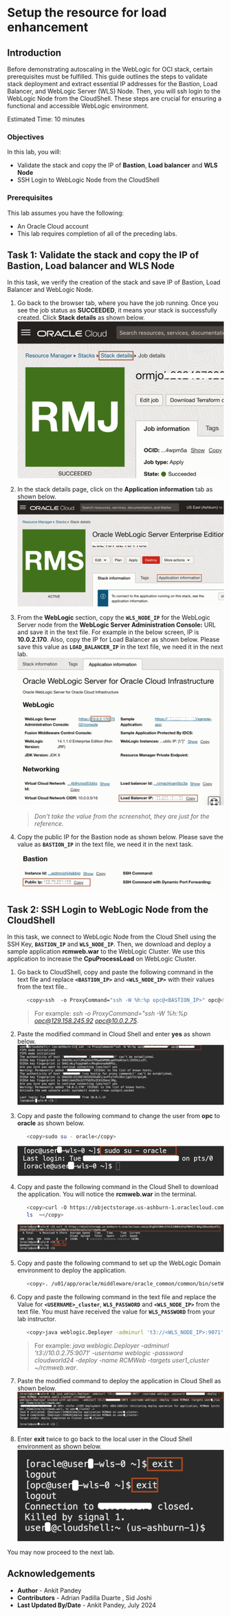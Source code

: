 # Setup the resource for load enhancement

## Introduction

Before demonstrating autoscaling in the WebLogic for OCI stack, certain prerequisites must be fulfilled. This guide outlines the steps to validate stack deployment and extract essential IP addresses for the Bastion, Load Balancer, and WebLogic Server (WLS) Node. Then, you will ssh login to the WebLogic Node from the CloudShell. These steps are crucial for ensuring a functional and accessible WebLogic environment.

Estimated Time: 10 minutes

### Objectives

In this lab, you will:

* Validate the stack and copy the IP of **Bastion**, **Load balancer** and **WLS Node**
* SSH Login to WebLogic Node from the CloudShell

### Prerequisites
This lab assumes you have the following:

* An Oracle Cloud account
* This lab requires completion of all of the preceding labs.

## Task 1: Validate the stack and copy the IP of Bastion, Load balancer and WLS Node

In this task, we verify the creation of the stack and save IP of Bastion, Load Balancer and WebLogic Node.  

1. Go back to the browser tab, where you have the job running. Once you see the job status as **SUCCEEDED**, it means your stack is successfully created. Click **Stack details** as shown below. 
 ![job succeed](images/job-succeed.png)

2. In the stack details page, click on the **Application information** tab as shown below.
 ![application information](images/application-information.png)

3. From the **WebLogic** section, copy the **`WLS_NODE_IP`** for the WebLogic Server node from the **WebLogic Server Administration Console:** URL and save it in the text file. For example in the below screen, IP is **10.0.2.170**. Also, copy the IP for Load Balancer as shown below. Please save this value as **`LOAD_BALANCER_IP`** in the text file, we need it in the next lab.
 ![loadbalencer compute ip](images/loadbalencer-compute-ip.png)
    > *Don't take the value from the screenshot, they are just for the reference*. 

4. Copy the public IP for the Bastion node as shown below. Please save the value as **`BASTION_IP`** in the text file, we need it in the next task.
 ![bastion ip](images/bastion-ip.png)


## Task 2: SSH Login to WebLogic Node from the CloudShell

In this task, we connect to WebLogic Node from the Cloud Shell using the SSH Key, **`BASTION_IP`** and **`WLS_NODE_IP`**. Then, we download and deploy a sample application **rcmweb.war** to the WebLogic Cluster. We use this application to increase the **CpuProcessLoad** on WebLogic Cluster.

1. Go back to CloudShell, copy and paste the following command in the text file and replace **`<BASTION_IP>`** and **`<WLS_NODE_IP>`** with their values from the text file..
      ```bash
         <copy>ssh  -o ProxyCommand="ssh -W %h:%p opc@<BASTION_IP>" opc@<WLS_NODE_IP></copy>
      ```
      > For example:  *ssh  -o ProxyCommand="ssh -W %h:%p opc@129.158.245.92 opc@10.0.2.75*.

2. Paste the modified command in Cloud Shell and enter **yes** as shown below. 
 ![ssh node](images/ssh-node.png)

3. Copy and paste the following command to change the user from **opc** to **oracle** as shown below.
      ```bash
         <copy>sudo su - oracle</copy>
      ```
      ![change user](images/change-user.png)

4. Copy and paste the following command in the Cloud Shell to download the application. You will notice the **rcmweb.war** in the terminal.
      ```bash
         <copy>curl -O https://objectstorage.us-ashburn-1.oraclecloud.com/p/DngDhX3N6cSYkCOJdN04oEVpFNW4CZ-0AgJd6wseEpnOTyDVDmViRtD9lLs9We-Z/n/ocloud200/b/ocw24assets/o/rcmweb.war
         ls  ~</copy>
      ```
      ![download app](images/download-app.png)

5. Copy and paste the following command to set up the WebLogic Domain environment to deploy the application.
      ```bash
         <copy>. /u01/app/oracle/middleware/oracle_common/common/bin/setWlstEnv.sh</copy>
      ```

6. Copy and paste the following command in the text file and replace the Value for **`<USERNAME>_cluster`**, **`WLS_PASSWORD`** and **`<WLS_NODE_IP>`** from the text file. You must have received the value for  **`WLS_PASSWORD`** from your lab instructor.
      ```bash
         <copy>java weblogic.Deployer -adminurl 't3://<WLS_NODE_IP>:9071' -username weblogic -password WLS_PASSWORD -deploy -name RCMWeb -targets <USERNAME>_cluster ~/rcmweb.war</copy>
      ```
      > For example:  *java weblogic.Deployer -adminurl ‘t3://10.0.2.75:9071’ -username weblogic -password cloudworld24 -deploy -name RCMWeb -targets user1_cluster ~/rcmweb.war*.

7. Paste the modified command to deploy the application in Cloud Shell as shown below.
   ![deploy app](images/deploy-app.png)

8. Enter **exit** twice to go back to the local user in the Cloud Shell environment as shown below.
   ![back cloudshell](images/back-cloudshell.png)



You may now proceed to the next lab.

## Acknowledgements
* **Author** -  Ankit Pandey
* **Contributors** - Adrian Padilla Duarte , Sid Joshi
* **Last Updated By/Date** - Ankit Pandey, July 2024